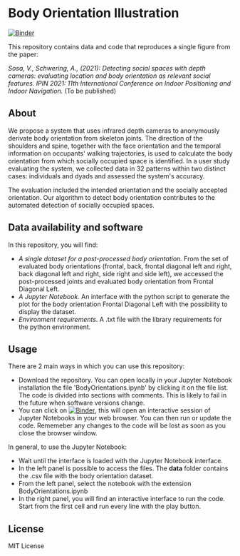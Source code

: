 # Body Orientation Illustration

[![Binder](https://mybinder.org/badge_logo.svg)](https://mybinder.org/v2/gh/violetasdev/bodyorientation_example/HEAD)

This repository contains data and code that reproduces a single figure from the paper:

*Sosa, V., Schwering, A., (2021): Detecting social spaces with depth cameras: evaluating location and body orientation as relevant social features. IPIN 2021: 11th International Conference on Indoor Positioning and Indoor Navigation.* (To be published)

## About
We propose a system that uses infrared depth cameras to anonymously derivate body orientation from skeleton joints. The direction of the shoulders and spine, together with the face orientation and the temporal information on occupants' walking trajectories, is used to calculate the body orientation from which socially occupied space is identified. In a user study evaluating the system, we collected data in 32 patterns within two distinct cases: individuals and dyads and assessed the system's accuracy.

The evaluation included the intended orientation and the socially accepted orientation. Our algorithm to detect body orientation contributes to the automated detection of socially occupied spaces.

## Data availability and software
In this repository, you will find:
- *A single dataset for a post-processed body orientation.* From the set of evaluated body orientations (frontal, back, frontal diagonal left and right, back diagonal left and right, side right and side left), we accessed the post-processed joints and evaluated body orientation from Frontal Diagonal Left.
- *A Jupyter Notebook.* An interface with the python script to generate the plot for the body orientation Frontal Diagonal Left with the possibility to display the dataset.
- *Environment requirements*. A .txt file with the library requirements for the python environment.

## Usage

There are 2 main ways in which you can use this repository:

- Download the repository. You can open locally in your Jupyter Notebook installation the file 'BodyOrientations.ipynb' by clicking it on the file list. The code is divided into sections with comments. This is likely to fail in the future when software versions change.
- You can click on [![Binder](https://mybinder.org/badge_logo.svg)](https://mybinder.org/v2/gh/violetasdev/bodyorientation_example/HEAD), this will open an interactive session of Jupyter Notebooks in your web browser. You can then run or update the code. Rememeber any changes to the code will be lost as soon as you close the browser window.

In general, to use the Jupyter Notebook:
- Wait until the interface is loaded with the Jupyter Notebook interface.
- In the left panel is possible to access the files. The **data** folder contains the .csv file with the body orientation dataset.
- From the left panel, select the notebook with the extension BodyOrientations.ipynb
- In the right panel, you will find an interactive interface to run the code. Start from the first cell and run every line with the play button.

## License
MIT License
